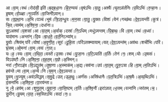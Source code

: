 

  
आ।वा॒म्।रथः॑।रोद॑सी॒ इति॑।ब॒द्ब॒धा॒नः।हि॒र॒ण्ययः॑।वृष॑ऽभिः।या॒तु॒।अश्वैः॑।घृ॒तऽव॑र्तनिः।प॒विऽभिः॑।रु॒चा॒नः।इ॒षाम्।वो॒ळ्हा।नृ॒ऽपतिः॑।वा॒जिनी॑ऽवान्॥  
सः।प॒प्र॒था॒नः।अ॒भि।पञ्च॑।भूम॑।त्रि॒ऽव॒न्धु॒रः।म॒न॒सा।या॒तु॒।यु॒क्तः।विशः॑।येन॑।गच्छ॑थः।दे॒व॒ऽयन्तीः॑।कुत्र॑।चि॒त्।याम॑म्।अ॒श्वि॒ना॒।दधा॑ना॥  
सु॒ऽअश्वा॑।य॒शसा॑।आ।या॒त॒म्।अ॒र्वाक्।दस्रा॑।नि॒ऽधिम्।मधु॑ऽमन्तम्।पि॒बा॒थः॒।वि।वा॒म्।रथः॑।व॒ध्वा॑।याद॑मानः।अन्ता॑न्।दि॒वः।बा॒ध॒ते॒।व॒र्त॒निऽभ्या॑म्॥  
यु॒वोः।श्रिय॑म् परि॑।योषा॑।अ॒वृ॒णी॒त॒।सूरः॑।दु॒हि॒ता।परि॑ऽतक्म्यायाम्।यत्।दे॒व॒ऽयन्त॑म्।अव॑थः।शची॑भिः।परि॑।घ्रं॒सम्।ओ॒मना॑।वा॒म्।वयः॑।गा॒त्॥  
यः।ह॒।स्यः।वा॒म्।र॒थि॒रा॒।वस्ते॑।उ॒स्राः।रथः॑।यु॒जा॒नः।प॒रि॒ऽयाति॑।व॒र्तिः।तेन॑।नः॒।शम्।योः।उ॒षसः॑।विऽउ॑ष्टौ।नि।अ॒श्वि॒ना॒।व॒ह॒त॒म्।य॒ज्ञे।अ॒स्मिन्॥  
नरा॑।गौ॒राऽइ॑व।वि॒ऽद्युत॑म्।तृ॒षा॒णा।अ॒स्माक॑म्।अ॒द्य।सव॑ना।उप॑।या॒त॒म्।पु॒रु॒ऽत्रा।हि।वा॒म्।म॒तिऽभिः॑।हव॑न्ते।मा।वा॒म्।अ॒न्ये।नि।य॒म॒न्।दे॒व॒ऽयन्तः॑॥  
यु॒वम्।भु॒ज्युम्।अव॑ऽविद्धम्।स॒मु॒द्रे।उत्।ऊ॒ह॒थुः॒।अर्ण॑सः।अस्रि॑धानैः।प॒त॒त्रिऽभिः॑।अ॒श्र॒मैः।अ॒व्य॒थिऽभिः॑।दं॒सना॑भिः।अ॒श्वि॒ना॒।पा॒रय॑न्ता॥  
नु।मे॒।हव॑म्।आ।शृ॒णु॒त॒म्।यु॒वा॒ना॒।या॒सि॒ष्टम्।व॒र्तिः।अ॒श्वि॒नौ॑।इरा॑ऽवत्।ध॒त्तम्।रत्ना॑नि।जर॑तम्।च॒।सू॒रीन्।यू॒यम्।पा॒त॒।स्व॒स्तिऽभिः॑।सदा॑।नः॒॥  
